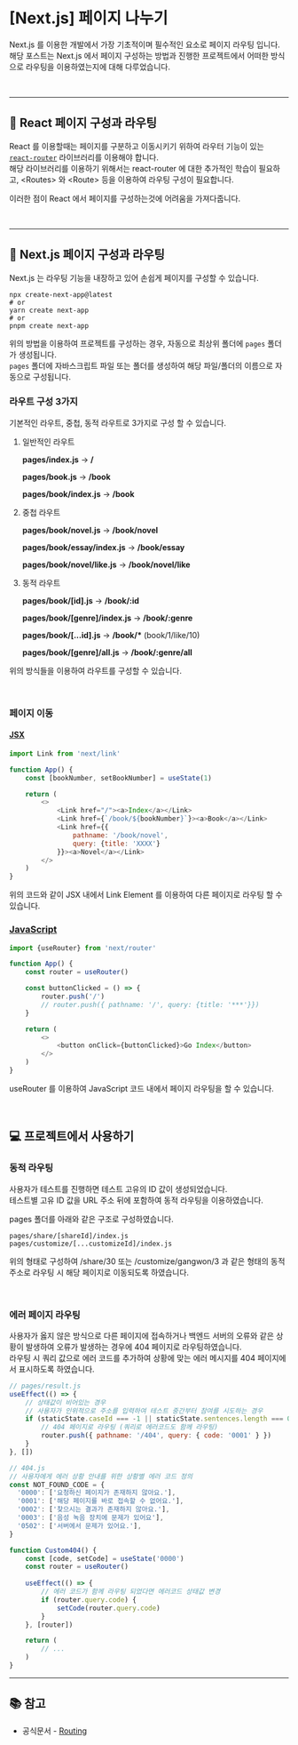 # [Next.js] 페이지 나누기

Next.js 를 이용한 개발에서 가장 기초적이며 필수적인 요소로 페이지 라우팅 입니다.\
해당 포스트는 Next.js 에서 페이지 구성하는 방법과 진행한 프로젝트에서 어떠한 방식으로 라우팅을 이용하였는지에 대해 다루었습니다.

&nbsp;

---

## 📘 React 페이지 구성과 라우팅

React 를 이용할때는 페이지를 구분하고 이동시키기 위하여 라우터 기능이 있는 [`react-router`](https://reactrouter.com) 라이브러리를 이용해야 합니다.\
해당 라이브러리를 이용하기 위해서는 react-router 에 대한 추가적인 학습이 필요하고, \<Routes\> 와 \<Route\> 등을 이용하여 라우팅 구성이 필요합니다.

이러한 점이 React 에서 페이지를 구성하는것에 어려움을 가져다줍니다.

&nbsp;

---

## 📗 Next.js 페이지 구성과 라우팅

Next.js 는 라우팅 기능을 내장하고 있어 손쉽게 페이지를 구성할 수 있습니다.

```text
npx create-next-app@latest
# or
yarn create next-app
# or
pnpm create next-app
```

위의 방법을 이용하여 프로젝트를 구성하는 경우, 자동으로 최상위 폴더에 `pages` 폴더가 생성됩니다.\
`pages` 폴더에 자바스크립트 파일 또는 폴더를 생성하여 해당 파일/폴더의 이름으로 자동으로 구성됩니다.

### 라우트 구성 3가지

기본적인 라우트, 중첩, 동적 라우트로 3가지로 구성 할 수 있습니다.

1. 일반적인 라우트

    **pages/index.js** -> **/**

    **pages/book.js** -> **/book**

    **pages/book/index.js** -> **/book**

1. 중첩 라우트

    **pages/book/novel.js** -> **/book/novel**

    **pages/book/essay/index.js** -> **/book/essay**

    **pages/book/novel/like.js** -> **/book/novel/like**

1. 동적 라우트

    **pages/book/[id].js** -> **/book/:id**

    **pages/book/[genre]/index.js** -> **/book/:genre**

    **pages/book/[...id].js** -> **/book/\***  (book/1/like/10)

    **pages/book/[genre]/all.js** -> **/book/:genre/all**

위의 방식들을 이용하여 라우트를 구성할 수 있습니다.

&nbsp;

### 페이지 이동

#### <a href="https://nextjs.org/docs/api-reference/next/link" target="_blank">JSX</a>

```javascript
import Link from 'next/link'

function App() {
    const [bookNumber, setBookNumber] = useState(1)

    return (
        <>
            <Link href="/"><a>Index</a></Link>
            <Link href={`/book/${bookNumber}`}><a>Book</a></Link>
            <Link href={{
                pathname: '/book/novel',
                query: {title: 'XXXX'}
            }}><a>Novel</a></Link>
        </>
    )
}
```

위의 코드와 같이 JSX 내에서 Link Element 를 이용하여 다른 페이지로 라우팅 할 수 있습니다.

### <a href="https://nextjs.org/docs/api-reference/next/router" target="_blank">JavaScript</a>

```javascript
import {useRouter} from 'next/router'

function App() {
    const router = useRouter()

    const buttonClicked = () => {
        router.push('/')
        // router.push({ pathname: '/', query: {title: '***'}})
    }

    return (
        <>
            <button onClick={buttonClicked}>Go Index</button>
        </>
    )
}
```

useRouter 를 이용하여 JavaScript 코드 내에서 페이지 라우팅을 할 수 있습니다.

&nbsp;

## 💻 프로젝트에서 사용하기

### 동적 라우팅

사용자가 테스트를 진행하면 테스트 고유의 ID 값이 생성되었습니다.\
테스트별 고유 ID 값을 URL 주소 뒤에 포함하여 동적 라우팅을 이용하였습니다.

pages 폴더를 아래와 같은 구조로 구성하였습니다.

```text
pages/share/[shareId]/index.js
pages/customize/[...customizeId]/index.js
```

위의 형태로 구성하여 /share/30 또는 /customize/gangwon/3 과 같은 형태의 동적 주소로 라우팅 시 해당 페이지로 이동되도록 하였습니다.

&nbsp;

### 에러 페이지 라우팅

사용자가 옳지 않은 방식으로 다른 페이지에 접속하거나 백엔드 서버의 오류와 같은 상황이 발생하여 오류가 발생하는 경우에 404 페이지로 라우팅하였습니다.\
라우팅 시 쿼리 값으로 에러 코드를 추가하여 상황에 맞는 에러 메시지를 404 페이지에서 표시하도록 하였습니다.

```javascript
// pages/result.js
useEffect(() => {
    // 상태값이 비어있는 경우
    // 사용자가 인위적으로 주소를 입력하여 테스트 중간부터 참여를 시도하는 경우
    if (staticState.caseId === -1 || staticState.sentences.length === 0) {
        // 404 페이지로 라우팅 (쿼리로 에러코드도 함께 라우팅)
        router.push({ pathname: '/404', query: { code: '0001' } })
    }
}, [])

// 404.js
// 사용자에게 에러 상황 안내를 위한 상황별 에러 코드 정의
const NOT_FOUND_CODE = {
  '0000': ['요청하신 페이지가 존재하지 않아요.'],
  '0001': ['해당 페이지를 바로 접속할 수 없어요.'],
  '0002': ['찾으시는 결과가 존재하지 않아요.'],
  '0003': ['음성 녹음 장치에 문제가 있어요'],
  '0502': ['서버에서 문제가 있어요.'],
}

function Custom404() {
    const [code, setCode] = useState('0000')
    const router = useRouter()
    
    useEffect(() => {
        // 에러 코드가 함께 라우팅 되었다면 에러코드 상태값 변경
        if (router.query.code) {
            setCode(router.query.code)
        }
    }, [router])

    return (
        // ...
    )
}
```

---

## :books: 참고

- 공식문서 - <a href="https://nextjs.org/docs/routing/introduction" target="_blank">Routing</a>
